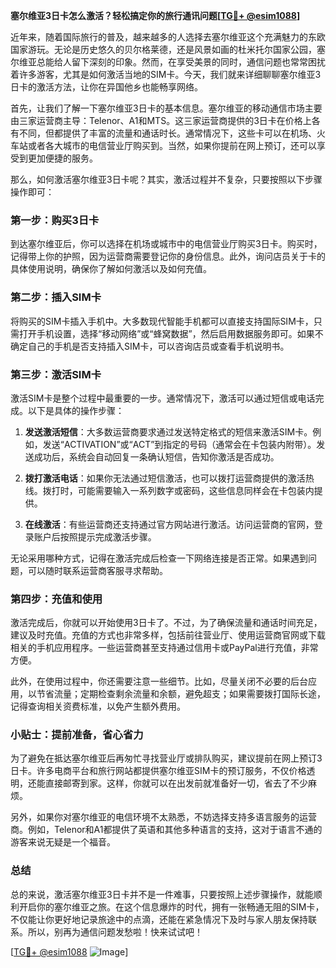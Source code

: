 **塞尔维亚3日卡怎么激活？轻松搞定你的旅行通讯问题[[TG💪+ @esim1088](https://t.me/s/esim1088)]**

近年来，随着国际旅行的普及，越来越多的人选择去塞尔维亚这个充满魅力的东欧国家游玩。无论是历史悠久的贝尔格莱德，还是风景如画的杜米托尔国家公园，塞尔维亚总能给人留下深刻的印象。然而，在享受美景的同时，通信问题也常常困扰着许多游客，尤其是如何激活当地的SIM卡。今天，我们就来详细聊聊塞尔维亚3日卡的激活方法，让你在异国他乡也能畅享网络。

首先，让我们了解一下塞尔维亚3日卡的基本信息。塞尔维亚的移动通信市场主要由三家运营商主导：Telenor、A1和MTS。这三家运营商提供的3日卡在价格上各有不同，但都提供了丰富的流量和通话时长。通常情况下，这些卡可以在机场、火车站或者各大城市的电信营业厅购买到。当然，如果你提前在网上预订，还可以享受到更加便捷的服务。

那么，如何激活塞尔维亚3日卡呢？其实，激活过程并不复杂，只要按照以下步骤操作即可：

### 第一步：购买3日卡

到达塞尔维亚后，你可以选择在机场或城市中的电信营业厅购买3日卡。购买时，记得带上你的护照，因为运营商需要登记你的身份信息。此外，询问店员关于卡的具体使用说明，确保你了解如何激活以及如何充值。

### 第二步：插入SIM卡

将购买的SIM卡插入手机中。大多数现代智能手机都可以直接支持国际SIM卡，只需打开手机设置，选择“移动网络”或“蜂窝数据”，然后启用数据服务即可。如果不确定自己的手机是否支持插入SIM卡，可以咨询店员或查看手机说明书。

### 第三步：激活SIM卡

激活SIM卡是整个过程中最重要的一步。通常情况下，激活可以通过短信或电话完成。以下是具体的操作步骤：

1. **发送激活短信**：大多数运营商要求通过发送特定格式的短信来激活SIM卡。例如，发送“ACTIVATION”或“ACT”到指定的号码（通常会在卡包装内附带）。发送成功后，系统会自动回复一条确认短信，告知你激活是否成功。
   
2. **拨打激活电话**：如果你无法通过短信激活，也可以拨打运营商提供的激活热线。拨打时，可能需要输入一系列数字或密码，这些信息同样会在卡包装内提供。

3. **在线激活**：有些运营商还支持通过官方网站进行激活。访问运营商的官网，登录账户后按照提示完成激活步骤。

无论采用哪种方式，记得在激活完成后检查一下网络连接是否正常。如果遇到问题，可以随时联系运营商客服寻求帮助。

### 第四步：充值和使用

激活完成后，你就可以开始使用3日卡了。不过，为了确保流量和通话时间充足，建议及时充值。充值的方式也非常多样，包括前往营业厅、使用运营商官网或下载相关的手机应用程序。一些运营商甚至支持通过信用卡或PayPal进行充值，非常方便。

此外，在使用过程中，你还需要注意一些细节。比如，尽量关闭不必要的后台应用，以节省流量；定期检查剩余流量和余额，避免超支；如果需要拨打国际长途，记得查询相关资费标准，以免产生额外费用。

### 小贴士：提前准备，省心省力

为了避免在抵达塞尔维亚后再匆忙寻找营业厅或排队购买，建议提前在网上预订3日卡。许多电商平台和旅行网站都提供塞尔维亚SIM卡的预订服务，不仅价格透明，还能直接邮寄到家。这样，你就可以在出发前就准备好一切，省去了不少麻烦。

另外，如果你对塞尔维亚的电信环境不太熟悉，不妨选择支持多语言服务的运营商。例如，Telenor和A1都提供了英语和其他多种语言的支持，这对于语言不通的游客来说无疑是一个福音。

### 总结

总的来说，激活塞尔维亚3日卡并不是一件难事，只要按照上述步骤操作，就能顺利开启你的塞尔维亚之旅。在这个信息爆炸的时代，拥有一张畅通无阻的SIM卡，不仅能让你更好地记录旅途中的点滴，还能在紧急情况下及时与家人朋友保持联系。所以，别再为通信问题发愁啦！快来试试吧！

[[TG💪+ @esim1088](https://t.me/s/esim1088) ![Image](https://i.postimg.cc/4NQfJmqS/Snipaste-2025-05-13-00-14-12.png)]